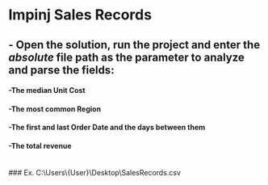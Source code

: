 # Impinj Sales Records

##  - Open the solution, run the project and enter the *absolute* file path as the parameter to analyze and parse the fields:

#### -The median Unit Cost
#### -The most common Region
#### -The first and last Order Date and the days between them
#### -The total revenue
<br />
### Ex.  C:\Users\{User}\Desktop\SalesRecords.csv
